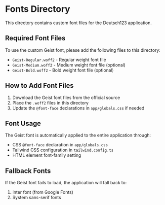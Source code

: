 # Fonts Directory

This directory contains custom font files for the Deutsch123 application.

## Required Font Files

To use the custom Geist font, please add the following files to this directory:

- `Geist-Regular.woff2` - Regular weight font file
- `Geist-Medium.woff2` - Medium weight font file (optional)
- `Geist-Bold.woff2` - Bold weight font file (optional)

## How to Add Font Files

1. Download the Geist font files from the official source
2. Place the `.woff2` files in this directory
3. Update the `@font-face` declarations in `app/globals.css` if needed

## Font Usage

The Geist font is automatically applied to the entire application through:
- CSS `@font-face` declaration in `app/globals.css`
- Tailwind CSS configuration in `tailwind.config.ts`
- HTML element font-family setting

## Fallback Fonts

If the Geist font fails to load, the application will fall back to:
1. Inter font (from Google Fonts)
2. System sans-serif fonts 